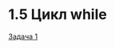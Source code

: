 # 1.5 Цикл while

[Задача 1](https://github.com/dimalepel/introduction-to-programming-cpp/tree/master/lesson_1.5/task_1)